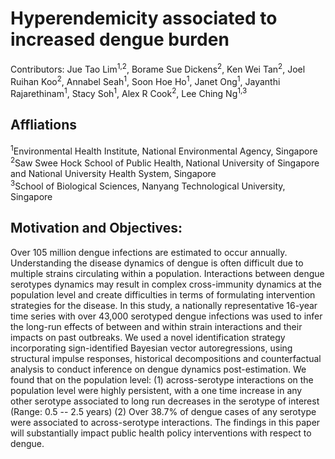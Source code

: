 # Hyperendemicity associated to increased dengue burden
Contributors: Jue Tao Lim<sup>1,2</sup>, Borame Sue Dickens<sup>2</sup>, Ken Wei Tan<sup>2</sup>, Joel Ruihan Koo<sup>2</sup>,
Annabel Seah<sup>1</sup>, Soon Hoe Ho<sup>1</sup>, Janet Ong<sup>1</sup>, Jayanthi Rajarethinam<sup>1</sup>,
Stacy Soh<sup>1</sup>,  Alex R Cook<sup>2</sup>, Lee Ching Ng<sup>1,3</sup>

## Affliations
<sup>1</sup>Environmental Health Institute, National Environmental Agency, Singapore<br/>
<sup>2</sup>Saw Swee Hock School of Public Health, National University of Singapore and National University Health System, Singapore<br/>
<sup>3</sup>School of Biological Sciences, Nanyang Technological University, Singapore<br/>

## Motivation and Objectives:
Over 105 million dengue infections are estimated to occur annually. 
Understanding the disease dynamics of dengue is often difficult due to multiple strains circulating within a population. 
Interactions between dengue serotypes dynamics may result in complex cross-immunity dynamics at the population level and create difficulties in terms of 
formulating intervention strategies for the  disease. In this study, a nationally representative 16-year time series with over 43,000 
serotyped dengue infections was used to infer the long-run effects of between and within strain interactions and their impacts on past outbreaks. 
We used a novel identification strategy incorporating sign-identified Bayesian vector autoregressions, 
using structural impulse responses, historical decompositions and counterfactual analysis to conduct inference on dengue dynamics post-estimation. 
We found that on the population level: (1) across-serotype interactions on the population level were highly persistent, 
with a one time increase in any other serotype associated to long run decreases in the serotype of interest (Range: 0.5 -- 2.5 years) 
(2) Over 38.7% of dengue cases of any serotype were associated to across-serotype interactions.
The findings in this paper will substantially impact public health policy interventions with respect to dengue. 


